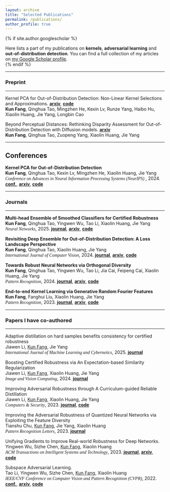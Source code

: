 ```yaml
---
layout: archive
title: "Selected Publications"
permalink: /publications/
author_profile: true
---
```


{% if site.author.googlescholar %}
  <div class="wordwrap">Here lists a part of my publications on <b>kernels</b>, <b>adversarial learning</b> and <b>out-of-distribution detection</b>. You can find a full collection of my articles on <a href="{{site.author.googlescholar}}">my Google Scholar profile</a>.</div>
{% endif %}

<!-- {% include base_path %}

{% for post in site.publications reversed %}
  {% include archive-single.html %}
{% endfor %} -->

---

### Preprint
---

Kernel PCA for Out-of-Distribution Detection: Non-Linear Kernel Selections and Approximations. **[arxiv](https://arxiv.org/abs/2505.15284)**, **[code](https://github.com/fanghenshaometeor/ood-kpca-extension)**  
**Kun Fang**, Qinghua Tao, Mingzhen He, Kexin Lv, Runze Yang, Haibo Hu, Xiaolin Huang, Jie Yang, Longbin Cao

Beyond Perceptual Distances: Rethinking Disparity Assessment for Out-of-Distribution Detection with Diffusion models. **[arxiv](https://arxiv.org/abs/2409.10094)**  
**Kun Fang**, Qinghua Tao, Zuopeng Yang, Xiaolin Huang, Jie Yang

---

## Conferences

<!-- <span style="font-family: 'Open Sans', sans-serif;"> -->
<!-- <span style="font-family: 'Times New Roman', serif;"> -->
<!-- <span style="font-family:Papyrus; font-size:1em;"> -->
<!-- <span style="font-family:comic sans ms; font-size:1em;">Kernel PCA for Out-of-Distribution Detection</span>   -->
**Kernel PCA for Out-of-Distribution Detection**  
**Kun Fang**, Qinghua Tao, Kexin Lv, Mingzhen He, Xiaolin Huang, Jie Yang  
<span style="font-family:comic sans ms; font-size:1em;">*Conference on Advances in Neural Information Processing Systems (NeurIPS)*</span> , 2024. **[conf.](https://papers.nips.cc/paper_files/paper/2024/hash/f2543511e5f4d4764857f9ad833a977d-Abstract-Conference.html)**, **[arxiv](https://arxiv.org/abs/2402.02949)**, **[code](https://github.com/fanghenshaometeor/ood-kernel-pca)**

---

### Journals
---

**Multi-head Ensemble of Smoothed Classifiers for Certified Robustness**  
**Kun Fang**, Qinghua Tao, Yingwen Wu, Tao Li, Xiaolin Huang, Jie Yang  
<span style="font-family:comic sans ms; font-size:1em;">*Neural Networks*</span>, 2025. **[journal](https://doi.org/10.1016/j.neunet.2025.107426)**, **[arxiv](https://arxiv.org/abs/2211.10882)**, **[code](https://github.com/fanghenshaometeor/smoothed-multihead-ensemble)**


**Revisiting Deep Ensemble for Out-of-Distribution Detection: A Loss Landscape Perspective**  
**Kun Fang**, Qinghua Tao, Xiaolin Huang, Jie Yang  
<span style="font-family:comic sans ms; font-size:1em;">*International Journal of Computer Vision*</span>, 2024. **[journal](https://doi.org/10.1007/s11263-024-02156-x)**, **[arxiv](https://arxiv.org/abs/2310.14227)**, **[code](https://github.com/fanghenshaometeor/ood-mode-ensemble)**


**Towards Robust Neural Networks via Orthogonal Diversity**  
**Kun Fang**, Qinghua Tao, Yingwen Wu, Tao Li, Jia Cai, Feipeng Cai, Xiaolin Huang, Jie Yang  
<span style="font-family:comic sans ms; font-size:1em;">*Pattern Recognition*</span>, 2024. **[journal](https://doi.org/10.1016/j.patcog.2024.110281)**, **[arxiv](https://arxiv.org/abs/2010.12190)**, **[code](https://github.com/fanghenshaometeor/DIversity-via-Orthogonality)**


**End-to-end Kernel Learning via Generative Random Fourier Features**  
**Kun Fang**, Fanghui Liu, Xiaolin Huang, Jie Yang  
<span style="font-family:comic sans ms; font-size:1em;">*Pattern Recognition*</span>, 2023. **[journal](https://doi.org/10.1016/j.patcog.2022.109057)**, **[arxiv](https://arxiv.org/abs/2009.04614)**, **[code](https://github.com/fanghenshaometeor/GenerativeRFF)**<!--, **[read more](/publication/2015-10-01-paper-title-number-3)**-->

---

### Papers I have co-authored
---

Adaptive distillation on hard samples benefits consistency for certified robustness  
Jiawen Li, <u>Kun Fang</u>, Jie Yang  
<span style="font-family:comic sans ms; font-size:1em;">*International Journal of Machine Learning and Cybernetics*</span>, 2025. **[journal](https://doi.org/10.1007/s13042-025-02568-2)**

Boosting Certified Robustness via An Expectation-based Similarity Regularization  
Jiawen Li, <u>Kun Fang</u>, Xiaolin Huang, Jie Yang  
<span style="font-family:comic sans ms; font-size:1em;">*Image and Vision Computing*</span>, 2024. **[journal](https://doi.org/10.1016/j.imavis.2024.105272)**

Improving Adversarial Robustness through A Curriculum-guided Reliable Distillation  
Jiawen Li, <u>Kun Fang</u>, Xiaolin Huang, Jie Yang  
<span style="font-family:comic sans ms; font-size:1em;">*Computers & Security*</span>, 2023. **[journal](https://doi.org/10.1016/j.cose.2023.103411)**, **[code](https://github.com/kevinlee26/kevin_first)**

Improving the Adversarial Robustness of Quantized Neural Networks via Exploiting the Feature Diversity  
Tianshu Chu, <u>Kun Fang</u>, Jie Yang, Xiaolin Huang  
<span style="font-family:comic sans ms; font-size:1em;">*Pattern Recognition Letters*</span>, 2023. **[journal](https://doi.org/10.1016/j.patrec.2023.10.024)**

Unifying Gradients to Improve Real-world Robustness for Deep Networks.  
Yingwen Wu, Sizhe Chen, <u>Kun Fang</u>, Xiaolin Huang  
<span style="font-family:comic sans ms; font-size:1em;">*ACM Transactions on Intelligent Systems and Technology*</span>, 2023. **[journal](https://dl.acm.org/doi/10.1145/3617895)**, **[arxiv](https://arxiv.org/abs/2208.06228)**, **[code](https://github.com/snowien/UniG-pytorch)**

Subspace Adversarial Learning.  
Tao Li, Yingwen Wu, Sizhe Chen, <u>Kun Fang</u>, Xiaolin Huang  
<span style="font-family:comic sans ms; font-size:1em;">*IEEE/CVF Conference on Computer Vision and Pattern Recognition (CVPR)*</span>, 2022. **[conf.](https://openaccess.thecvf.com/content/CVPR2022/html/Li_Subspace_Adversarial_Training_CVPR_2022_paper)**, **[arxiv](https://arxiv.org/abs/2111.12229)**, **[code](https://github.com/nblt/sub-at)**